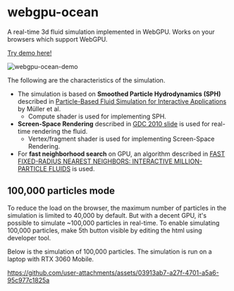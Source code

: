 # webgpu-ocean
A real-time 3d fluid simulation implemented in WebGPU. Works on your browsers which support WebGPU. 

[Try demo here!](https://webgpu-ocean.netlify.app/)

![webgpu-ocean-demo](https://github.com/user-attachments/assets/c284d0a8-297e-44f8-a70b-abffbfd3e150)

The following are the characteristics of the simulation.
- The simulation is based on **Smoothed Particle Hydrodynamics (SPH)** described in [Particle-Based Fluid Simulation for Interactive Applications](https://matthias-research.github.io/pages/publications/sca03.pdf) by Müller et al.
  - Compute shader is used for implementing SPH. 
- **Screen-Space Rendering** described in [GDC 2010 slide](https://developer.download.nvidia.com/presentations/2010/gdc/Direct3D_Effects.pdf) is used for real-time rendering the fluid.
  - Vertex/fragment shader is used for implementing Screen-Space Rendering.
- For **fast neighborhood search** on GPU, an algorithm described in [FAST FIXED-RADIUS NEAREST NEIGHBORS: INTERACTIVE MILLION-PARTICLE FLUIDS](https://ramakarl.com/pdfs/2014_Hoetzlein_FastFixedRadius_Neighbors.pdf) is used. 

## 100,000 particles mode
To reduce the load on the browser, the maximum number of particles in the simulation is limited to 40,000 by default. But with a decent GPU, it's possible to simulate ~100,000 particles in real-time. To enable simulating 100,000 particles, make 5th button visible by editing the html using developer tool. 

Below is the simulation of 100,000 particles. The simulation is run on a laptop with RTX 3060 Mobile.

https://github.com/user-attachments/assets/03913ab7-a27f-4701-a5a6-95c977c1825a

